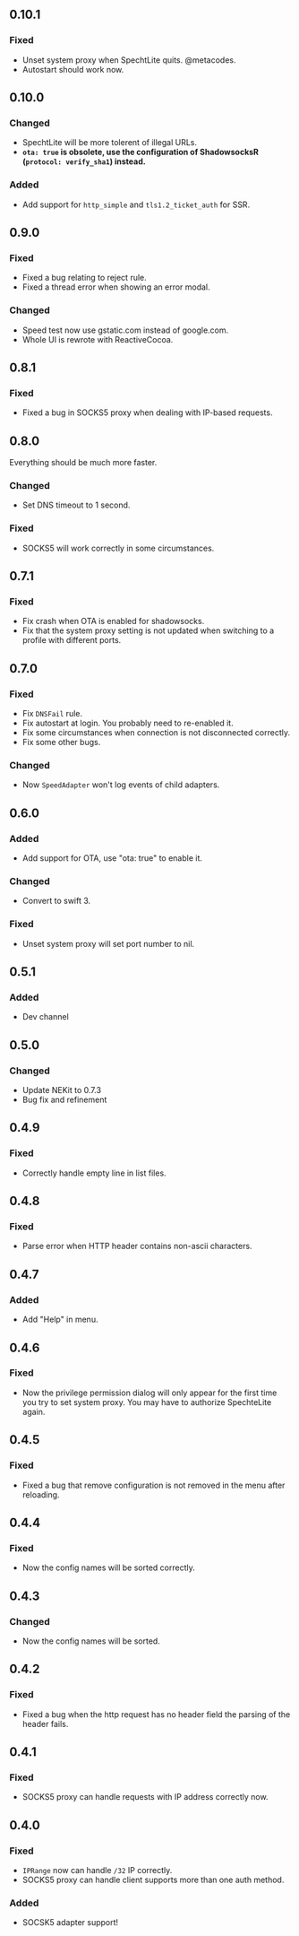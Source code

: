 ## 0.10.1

### Fixed
- Unset system proxy when SpechtLite quits. @metacodes.
- Autostart should work now.

## 0.10.0

### Changed
- SpechtLite will be more tolerent of illegal URLs.
- **`ota: true` is obsolete, use the configuration of ShadowsocksR (`protocol: verify_sha1`) instead.**

### Added
- Add support for `http_simple` and `tls1.2_ticket_auth` for SSR.

## 0.9.0

### Fixed
- Fixed a bug relating to reject rule.
- Fixed a thread error when showing an error modal.

### Changed
- Speed test now use gstatic.com instead of google.com.
- Whole UI is rewrote with ReactiveCocoa.

## 0.8.1

### Fixed
- Fixed a bug in SOCKS5 proxy when dealing with IP-based requests.

## 0.8.0

Everything should be much more faster.

### Changed
- Set DNS timeout to 1 second.

### Fixed
- SOCKS5 will work correctly in some circumstances.

## 0.7.1

### Fixed
- Fix crash when OTA is enabled for shadowsocks.
- Fix that the system proxy setting is not updated when switching to a profile with different ports.

## 0.7.0

### Fixed
- Fix `DNSFail` rule.
- Fix autostart at login. You probably need to re-enabled it.
- Fix some circumstances when connection is not disconnected correctly.
- Fix some other bugs.

### Changed
- Now `SpeedAdapter` won't log events of child adapters.

## 0.6.0

### Added
- Add support for OTA, use "ota: true" to enable it.

### Changed
- Convert to swift 3.

### Fixed
- Unset system proxy will set port number to nil.

## 0.5.1

### Added
- Dev channel

## 0.5.0

### Changed
- Update NEKit to 0.7.3
- Bug fix and refinement

## 0.4.9

### Fixed
- Correctly handle empty line in list files.

## 0.4.8

### Fixed 
- Parse error when HTTP header contains non-ascii characters.

## 0.4.7

### Added
- Add "Help" in menu.

## 0.4.6

### Fixed
- Now the privilege permission dialog will only appear for the first time you try to set system proxy. You may have to authorize SpechteLite again.

## 0.4.5

### Fixed
- Fixed a bug that remove configuration is not removed in the menu after reloading.

## 0.4.4

### Fixed
- Now the config names will be sorted correctly.

## 0.4.3

### Changed
- Now the config names will be sorted.

## 0.4.2

### Fixed
- Fixed a bug when the http request has no header field the parsing of the header fails.

## 0.4.1

### Fixed
- SOCKS5 proxy can handle requests with IP address correctly now.

## 0.4.0

### Fixed
- `IPRange` now can handle `/32` IP correctly.
- SOCKS5 proxy can handle client supports more than one auth method.

### Added
- SOCSK5 adapter support!
